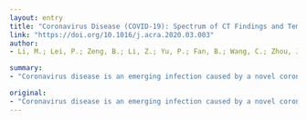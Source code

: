 ```yaml
---
layout: entry
title: "Coronavirus Disease (COVID-19): Spectrum of CT Findings and Temporal Progression of the Disease"
link: "https://doi.org/10.1016/j.acra.2020.03.003"
author:
- Li, M.; Lei, P.; Zeng, B.; Li, Z.; Yu, P.; Fan, B.; Wang, C.; Zhou, J.; Hu, S.; Liu, H.

summary:
- "Coronavirus disease is an emerging infection caused by a novel coronavirus that is moving rapidly. High resolution computed tomography (CT) allows objective evaluation of the lung lesions. The imaging can be sorted into four phases: early phase, progressive phase, severe phase, and dissipative phase. CT appearance of each phase and temporal progression of the imaging findings are demonstrated. occurrence, development, and prognosis of the disease can be better understood."

original:
- "Coronavirus disease is an emerging infection caused by a novel coronavirus that is moving rapidly. High resolution computed tomography (CT) allows objective evaluation of the lung lesions, thus enabling us to better understand the pathogenesis of the disease. With serial CT examinations, the occurrence, development, and prognosis of the disease can be better understood. The imaging can be sorted into four phases: early phase, progressive phase, severe phase, and dissipative phase. The CT appearance of each phase and temporal progression of the imaging findings are demonstrated."
---
```


